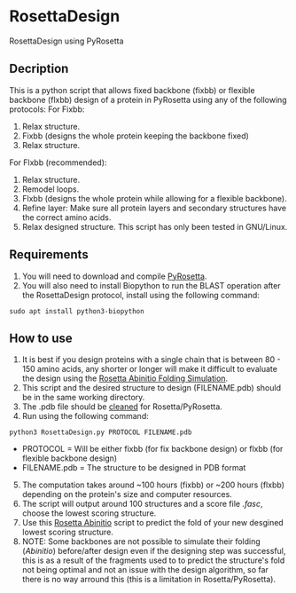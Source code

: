 # RosettaDesign
RosettaDesign using PyRosetta

## Decription
This is a python script that allows fixed backbone (fixbb) or flexible backbone (flxbb) design of a protein in PyRosetta using any of the following protocols:
For Fixbb:
1. Relax structure.
2. Fixbb (designs the whole protein keeping the backbone fixed)
3. Relax structure.

For Flxbb (recommended):
1. Relax structure.
2. Remodel loops.
3. Flxbb (designs the whole protein while allowing for a flexible backbone).
4. Refine layer: Make sure all protein layers and secondary structures have the correct amino acids.
5. Relax designed structure.
This script has only been tested in GNU/Linux.

## Requirements
1. You will need to download and compile [PyRosetta](http://www.pyrosetta.org/).
2. You will also need to install Biopython to run the BLAST operation after the RosettaDesign protocol, install using the following command:

`sudo apt install python3-biopython`

## How to use
1. It is best if you design proteins with a single chain that is between 80 - 150 amino acids, any shorter or longer will make it difficult to evaluate the design using the [Rosetta Abinitio Folding Simulation](https://github.com/sarisabban/RosettaAbinitio).
2. This script and the desired structure to design (FILENAME.pdb) should be in the same working directory.
3. The .pdb file should be [cleaned](https://www.rosettacommons.org/docs/latest/rosetta_basics/preparation/preparing-structures) for Rosetta/PyRosetta.
4. Run using the following command:

`python3 RosettaDesign.py PROTOCOL FILENAME.pdb`

* PROTOCOL = Will be either fixbb (for fix backbone design) or flxbb (for flexible backbone design)
* FILENAME.pdb = The structure to be designed in PDB format

5. The computation takes around ~100 hours (fixbb) or ~200 hours (flxbb) depending on the protein's size and computer resources.
6. The script will output around 100 structures and a score file *.fasc*, choose the lowest scoring structure.
7. Use this [Rosetta Abinitio](https://github.com/sarisabban/RosettaAbinitio) script to predict the fold of your new desgined lowest scoring structure.
8. NOTE: Some backbones are not possible to simulate their folding (*Abinitio*) before/after design even if the designing step was successful, this is as a result of the fragments used to to predict the structure's fold not being optimal and not an issue with the design algorithm, so far there is no way arround this (this is a limitation in Rosetta/PyRosetta).
